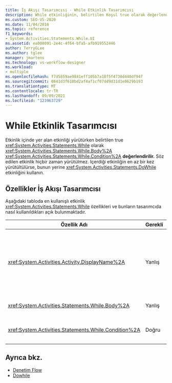 ```yaml
---
title: İş Akışı Tasarımcısı - While Etkinlik Tasarımcısı
description: While etkinliğinin, belirtilen Koşul true olarak değerlendirilirken Gövdesinde yer alan etkinliği nasıl yürütür?
ms.custom: SEO-VS-2020
ms.date: 11/04/2016
ms.topic: reference
f1_keywords:
- System.Activities.Statements.While.UI
ms.assetid: ea008091-2e4c-4f64-bfa5-afb919552446
author: TerryGLee
ms.author: tglee
manager: jmartens
ms.technology: vs-workflow-designer
ms.workload:
- multiple
ms.openlocfilehash: f7d5859ae9841eff105b7a18f5f4730d440df94f
ms.sourcegitcommit: 0841d3f610bd2af4af1cf07dd9d31d1e0629b193
ms.translationtype: MT
ms.contentlocale: tr-TR
ms.lasthandoff: 09/09/2021
ms.locfileid: "123963729"
---
```

# <a name="while-activity-designer"></a>While Etkinlik Tasarımcısı

Etkinlik içinde yer alan etkinliği yürütürken belirtilen true <xref:System.Activities.Statements.While> olarak <xref:System.Activities.Statements.While.Body%2A> <xref:System.Activities.Statements.While.Condition%2A> **değerlendirilir.** Söz edilen etkinlik hiçbir zaman yürütülmez. Içerdiği etkinliğin en az bir kez yürütültülürse, bunun yerine <xref:System.Activities.Statements.DoWhile> etkinliğini kullanın.

## <a name="while-properties-in-workflow-designer"></a>Özellikler İş Akışı Tasarımcısı

Aşağıdaki tabloda en kullanışlı etkinlik <xref:System.Activities.Statements.While> özellikleri ve bunların tasarımcıda nasıl kullanıldıkları açık bulunmaktadır.

|Özellik Adı|Gerekli|Kullanım|
|-|--------------|-|
|<xref:System.Activities.Activity.DisplayName%2A>|Yanlış|Üst bilgide etkinlik <xref:System.Activities.Statements.While> tasarımcısının kolay adını belirtir. Varsayılan değer While'dır. Değer, Özellikler penceresinde veya **doğrudan** etkinlik tasarımcısı üst bilgisinde düzenlenebilir.<br /><br /> kesinlikle <xref:System.Activities.Activity.DisplayName%2A> gerekli değildir, ancak bir tane kullanmak en iyi uygulamadır.|
|<xref:System.Activities.Statements.While.Body%2A>|Yanlış|true olarak değerlendirilirken <xref:System.Activities.Statements.While.Condition%2A> yürütülecek etkinliği **içerir.**|
|<xref:System.Activities.Statements.While.Condition%2A>|Doğru|içinde Visual Basic yürütülecek olup olmadığını belirlemek için değerlendirilen bir <xref:System.Activities.Statements.While.Body%2A> Visual Basic ifadesini içerir.|

## <a name="see-also"></a>Ayrıca bkz.

- [Denetim Flow](../workflow-designer/control-flow-activity-designers.md)
- [Dowhile](../workflow-designer/dowhile-activity-designer.md)
